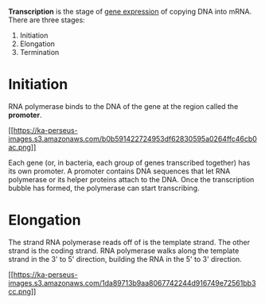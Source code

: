 **Transcription** is the stage of [gene expression](./) of copying DNA into mRNA. There are three stages:

1. Initiation
2. Elongation
3. Termination

# Initiation

RNA polymerase binds to the DNA of the gene at the region called the **promoter**.

[[https://ka-perseus-images.s3.amazonaws.com/b0b591422724953df62830595a0264ffc46cb0ac.png]]

Each gene (or, in bacteria, each group of genes transcribed together) has its own promoter. A promoter contains DNA sequences that let RNA polymerase or its helper proteins attach to the DNA. Once the transcription bubble has formed, the polymerase can start transcribing.

# Elongation

The strand RNA polymerase reads off of is the template strand. The other strand is the coding strand. RNA polymerase walks along the template strand in the 3' to 5' direction, building the RNA in the 5' to 3' direction. 

[[https://ka-perseus-images.s3.amazonaws.com/1da89713b9aa8067742244d916749e72561bb3cc.png]]